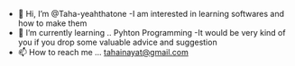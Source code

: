 - 👋 Hi, I’m @Taha-yeahthatone
-I am interested in learning softwares and how to make them
- 🌱 I’m currently learning .. Pyhton Programming 
-It would be very kind of you if you drop some valuable advice and suggestion 
- 📫 How to reach me ... tahainayat@gmail.com 

<!---
Taha-yeahthatone/Taha-yeahthatone is a ✨ special ✨ repository because its `README.md` (this file) appears on your GitHub profile.
You can click the Preview link to take a look at your changes.
--->
